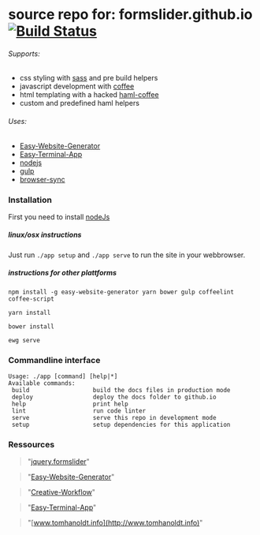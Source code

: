 # source repo for: formslider.github.io [![Build Status](https://travis-ci.org/creative-workflow/jquery.formslider.github.io.svg?branch=master)](https://travis-ci.org/creative-workflow/jquery.formslider.github.io)

###### Supports:
  * css styling with [sass](http://sass-lang.com/documentation/file.SASS_REFERENCE.html) and pre build helpers
  * javascript development with [coffee](http://coffeescript.org/)
  * html templating with a hacked [haml-coffee](https://github.com/easy-website-generator/haml-coffee)
  * custom and predefined haml helpers

###### Uses:
  * [Easy-Website-Generator](https://github.com/easy-website-generator/)
  * [Easy-Terminal-App](https://github.com/creative-workflow/easy-terminal-app)
  * [nodejs](https://nodejs.org/en/)
  * [gulp](https://github.com/gulpjs/gulp)
  * [browser-sync](https://browsersync.io/)


### Installation
First you need to install [nodeJs](https://nodejs.org/en/download/)

##### linux/osx instructions
Just run `./app setup` and `./app serve` to run the site in your webbrowser.

##### instructions for other plattforms
```
npm install -g easy-website-generator yarn bower gulp coffeelint coffee-script

yarn install

bower install

ewg serve
```

### Commandline interface
```
Usage: ./app [command] [help|*]
Available commands:
 build                  build the docs files in production mode
 deploy                 deploy the docs folder to github.io
 help                   print help
 lint                   run code linter
 serve                  serve this repo in development mode
 setup                  setup dependencies for this application
```

### Ressources
> "[jquery.formslider](https://github.com/formslider/jquery.formslider/)"

> "[Easy-Website-Generator](https://github.com/easy-website-generator/)"

> "[Creative-Workflow](http://www.creative-workflow.berlin/company.html)"

> "[Easy-Terminal-App](https://github.com/creative-workflow/easy-terminal-app)"

> "[www.tomhanoldt.info](http://www.tomhanoldt.info)"
